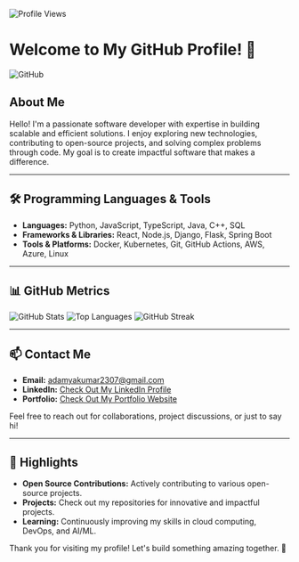 ![Profile Views](https://komarev.com/ghpvc/?username=adamya-kumar&color=blue)                                                                                                                                      
# Welcome to My GitHub Profile! 👋

![GitHub](https://encrypted-tbn0.gstatic.com/images?q=tbn:ANd9GcS8sO-cOgyMZRteRv6h6VkQa3rDFbAFk0sH7Q&s)

## About Me
Hello! I'm a passionate software developer with expertise in building scalable and efficient solutions. I enjoy exploring new technologies, contributing to open-source projects, and solving complex problems through code. My goal is to create impactful software that makes a difference.

---

## 🛠️ Programming Languages & Tools
- **Languages:** Python, JavaScript, TypeScript, Java, C++, SQL
- **Frameworks & Libraries:** React, Node.js, Django, Flask, Spring Boot
- **Tools & Platforms:** Docker, Kubernetes, Git, GitHub Actions, AWS, Azure, Linux

---

## 📊 GitHub Metrics
![GitHub Stats](https://github-readme-stats.vercel.app/api?username=adamya-kumar&show_icons=true&theme=radical)
![Top Languages](https://github-readme-stats.vercel.app/api/top-langs/?username=adamya-kumar&layout=compact&theme=radical)
![GitHub Streak](https://github-readme-streak-stats.herokuapp.com/?user=adamya-kumar&theme=radical)

---

## 📫 Contact Me
- **Email:** adamyakumar2307@gmail.com
- **LinkedIn:** [Check Out My LinkedIn Profile](https://www.linkedin.com/in/adamya-kumar-3232a8255/)
- **Portfolio:** [Check Out My Portfolio Website](https://adamyakumarprofile.vercel.app/)

Feel free to reach out for collaborations, project discussions, or just to say hi!

---

## 🌟 Highlights
- **Open Source Contributions:** Actively contributing to various open-source projects.
- **Projects:** Check out my repositories for innovative and impactful projects.
- **Learning:** Continuously improving my skills in cloud computing, DevOps, and AI/ML.

Thank you for visiting my profile! Let's build something amazing together. 🚀
